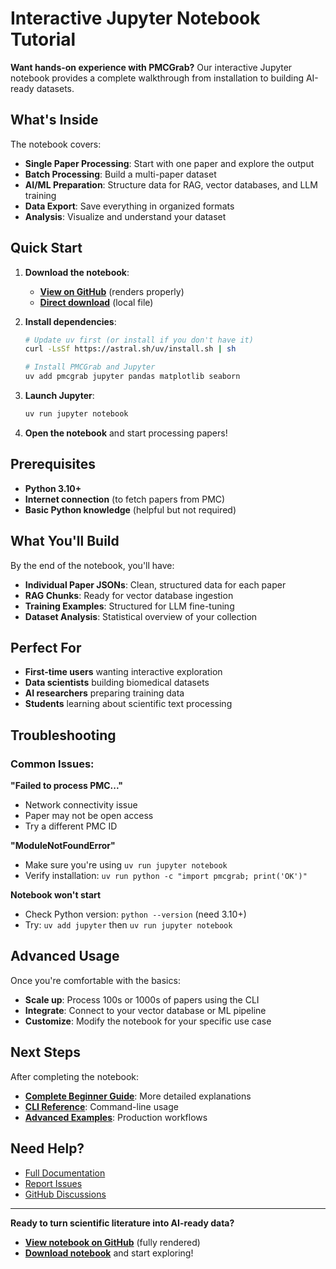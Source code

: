 # Interactive Jupyter Notebook Tutorial

**Want hands-on experience with PMCGrab?** Our interactive Jupyter notebook provides a complete walkthrough from installation to building AI-ready datasets.

## What's Inside

The notebook covers:

- **Single Paper Processing**: Start with one paper and explore the output
- **Batch Processing**: Build a multi-paper dataset
- **AI/ML Preparation**: Structure data for RAG, vector databases, and LLM training
- **Data Export**: Save everything in organized formats
- **Analysis**: Visualize and understand your dataset

## Quick Start

1. **Download the notebook**:
   - **[View on GitHub](https://github.com/rajdeepmondaldotcom/pmcgrab/blob/main/examples/pmcgrab_tutorial.ipynb)** (renders properly)
   - **[Direct download](../../examples/pmcgrab_tutorial.ipynb)** (local file)

2. **Install dependencies**:

   ```bash
   # Update uv first (or install if you don't have it)
   curl -LsSf https://astral.sh/uv/install.sh | sh

   # Install PMCGrab and Jupyter
   uv add pmcgrab jupyter pandas matplotlib seaborn
   ```

3. **Launch Jupyter**:

   ```bash
   uv run jupyter notebook
   ```

4. **Open the notebook** and start processing papers!

## Prerequisites

- **Python 3.10+**
- **Internet connection** (to fetch papers from PMC)
- **Basic Python knowledge** (helpful but not required)

## What You'll Build

By the end of the notebook, you'll have:

- **Individual Paper JSONs**: Clean, structured data for each paper
- **RAG Chunks**: Ready for vector database ingestion
- **Training Examples**: Structured for LLM fine-tuning
- **Dataset Analysis**: Statistical overview of your collection

## Perfect For

- **First-time users** wanting interactive exploration
- **Data scientists** building biomedical datasets
- **AI researchers** preparing training data
- **Students** learning about scientific text processing

## Troubleshooting

### Common Issues:

**"Failed to process PMC..."**

- Network connectivity issue
- Paper may not be open access
- Try a different PMC ID

**"ModuleNotFoundError"**

- Make sure you're using `uv run jupyter notebook`
- Verify installation: `uv run python -c "import pmcgrab; print('OK')"`

**Notebook won't start**

- Check Python version: `python --version` (need 3.10+)
- Try: `uv add jupyter` then `uv run jupyter notebook`

## Advanced Usage

Once you're comfortable with the basics:

- **Scale up**: Process 100s or 1000s of papers using the CLI
- **Integrate**: Connect to your vector database or ML pipeline
- **Customize**: Modify the notebook for your specific use case

## Next Steps

After completing the notebook:

- **[Complete Beginner Guide](complete-beginner-guide.md)**: More detailed explanations
- **[CLI Reference](../user-guide/cli.md)**: Command-line usage
- **[Advanced Examples](../examples/advanced-usage.md)**: Production workflows

## Need Help?

- [Full Documentation](https://rajdeepmondaldotcom.github.io/pmcgrab/)
- [Report Issues](https://github.com/rajdeepmondaldotcom/pmcgrab/issues)
- [GitHub Discussions](https://github.com/rajdeepmondaldotcom/pmcgrab/discussions)

---

**Ready to turn scientific literature into AI-ready data?**

- **[View notebook on GitHub](https://github.com/rajdeepmondaldotcom/pmcgrab/blob/main/examples/pmcgrab_tutorial.ipynb)** (fully rendered)
- **[Download notebook](../../examples/pmcgrab_tutorial.ipynb)** and start exploring!
